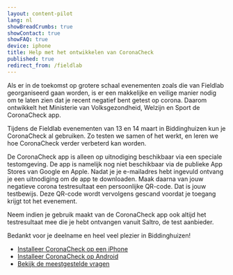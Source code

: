 ```yaml
---
layout: content-pilot
lang: nl
showBreadCrumbs: true
showContact: true
showFAQ: true
device: iphone
title: Help met het ontwikkelen van CoronaCheck
published: true
redirect_from: /fieldlab
---
```

Als er in de toekomst op grotere schaal evenementen zoals die van Fieldlab georganiseerd gaan worden, is er een makkelijke en veilige manier nodig om te laten zien dat je recent negatief bent getest op corona. Daarom ontwikkelt het Ministerie van Volksgezondheid, Welzijn en Sport de CoronaCheck app. 

Tijdens de Fieldlab evenementen van 13 en 14 maart in Biddinghuizen kun je CoronaCheck al gebruiken. Zo testen we samen of het werkt, en leren we hoe CoronaCheck verder verbeterd kan worden. 

De CoronaCheck app is alleen op uitnodiging beschikbaar via een speciale testomgeving. De app is namelijk nog niet beschikbaar via de publieke App Stores van Google en Apple. Nadat je je e-mailadres hebt ingevuld ontvang je een uitnodiging om de app te downloaden. Maak daarna van jouw negatieve corona testresultaat een persoonlijke QR-code. Dat is jouw testbewijs. Deze QR-code wordt vervolgens gescand voordat je toegang krijgt tot het evenement.

Neem indien je gebruik maakt van de CoronaCheck app ook altijd het testresultaat mee die je hebt ontvangen vanuit Saltro, de test aanbieder.

Bedankt voor je deelname en heel veel plezier in Biddinghuizen!

- [Installeer CoronaCheck op een iPhone](/nl/fieldlab-ios)
- [Installeer CoronaCheck op Android](/nl/fieldlab-android)
- [Bekijk de meestgestelde vragen](/faq)
